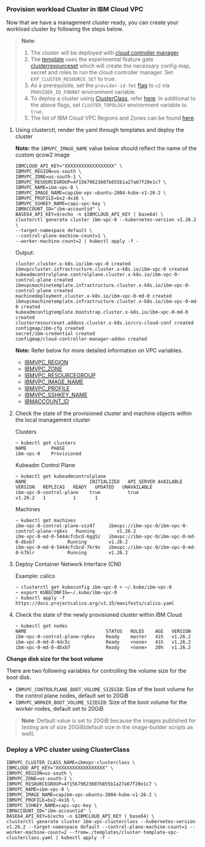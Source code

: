 ### Provision workload Cluster in IBM Cloud VPC

Now that we have a management cluster ready, you can create your workload cluster by 
following the steps below.

> **Note**:
> 1. The cluster will be deployed with [cloud controller manager](https://kubernetes.io/docs/concepts/architecture/cloud-controller/)
> 2. The [template](https://github.com/kubernetes-sigs/cluster-api-provider-ibmcloud/blob/main/templates/cluster-template.yaml) uses the experimental feature gate [clusterresourceset](https://cluster-api.sigs.k8s.io/tasks/experimental-features/cluster-resource-set.html) which will create the necessary config map, secret and roles to run the cloud controller manager. Set `EXP_CLUSTER_RESOURCE_SET` to true.
> 3. As a prerequisite, set the `provider-id-fmt` [flag](https://github.com/kubernetes-sigs/cluster-api-provider-ibmcloud/blob/bfb33f159d5edd87dcbbb45942a6ffdc3aedb067/main.go#L137) to `v2` via `PROVIDER_ID_FORMAT` environment variable.
> 4. To deploy a cluster using [ClusterClass](https://cluster-api.sigs.k8s.io/tasks/experimental-features/cluster-class/index.html), refer [here](#deploy-a-cluster-using-ibm-cloud-vpc-infrastructure-using-clusterclass). In additional to the above flags, set `CLUSTER_TOPOLOGY` environment variable to `true`. 
> 5. The list of IBM Cloud VPC Regions and Zones can be found [here](../../reference/regions-zones-mapping.md).


1. Using clusterctl, render the yaml through templates and deploy the cluster


    **Note:** the `IBMVPC_IMAGE_NAME` value below should reflect the name of the custom qcow2 image

    ```console
    IBMCLOUD_API_KEY="XXXXXXXXXXXXXXXXXX" \
    IBMVPC_REGION=us-south \
    IBMVPC_ZONE=us-south-1 \
    IBMVPC_RESOURCEGROUP=4f15679623607b855b1a27a67f20e1c7 \
    IBMVPC_NAME=ibm-vpc-0 \
    IBMVPC_IMAGE_NAME=capibm-vpc-ubuntu-2004-kube-v1-26-2 \
    IBMVPC_PROFILE=bx2-4x16 \
    IBMVPC_SSHKEY_NAME=capi-vpc-key \
    IBMACCOUNT_ID="ibm-accountid" \
    BASE64_API_KEY=$(echo -n $IBMCLOUD_API_KEY | base64) \
    clusterctl generate cluster ibm-vpc-0 --kubernetes-version v1.26.2 \
    --target-namespace default \
    --control-plane-machine-count=1 \
    --worker-machine-count=2 | kubectl apply -f -
    ```

    Output:
    ```console
    cluster.cluster.x-k8s.io/ibm-vpc-0 created
    ibmvpccluster.infrastructure.cluster.x-k8s.io/ibm-vpc-0 created
    kubeadmcontrolplane.controlplane.cluster.x-k8s.io/ibm-vpc-0-control-plane created
    ibmvpcmachinetemplate.infrastructure.cluster.x-k8s.io/ibm-vpc-0-control-plane created
    machinedeployment.cluster.x-k8s.io/ibm-vpc-0-md-0 created
    ibmvpcmachinetemplate.infrastructure.cluster.x-k8s.io/ibm-vpc-0-md-0 created
    kubeadmconfigtemplate.bootstrap.cluster.x-k8s.io/ibm-vpc-0-md-0 created
    clusterresourceset.addons.cluster.x-k8s.io/crs-cloud-conf created
    configmap/ibm-cfg created
    secret/ibm-credential created
    configmap/cloud-controller-manager-addon created
    ```

    **Note:** Refer below for more detailed information on VPC variables.
    - [IBMVPC_REGION](/reference/regions-zones-mapping.html)
    - [IBMVPC_ZONE](/reference/regions-zones-mapping.html)
    - [IBMVPC_RESOURCEGROUP](https://cloud.ibm.com/docs/account?topic=account-rgs&interface=ui)
    - [IBMVPC_IMAGE_NAME](https://cloud.ibm.com/docs/vpc?topic=vpc-planning-custom-images)
    - [IBMVPC_PROFILE](https://cloud.ibm.com/docs/vpc?topic=vpc-profiles&interface=ui)
    - [IBMVPC_SSHKEY_NAME](https://cloud.ibm.com/docs/vpc?topic=vpc-managing-ssh-keys&interface=ui)
    - [IBMACCOUNT_ID](https://cloud.ibm.com/docs/account?topic=account-accountfaqs#account-details)

2. Check the state of the provisioned cluster and machine objects within the local management cluster

    Clusters
    ```console
    ~ kubectl get clusters
    NAME         PHASE
    ibm-vpc-0    Provisioned
    ```

    Kubeadm Control Plane
    ```console
    ~ kubectl get kubeadmcontrolplane
    NAME                       INITIALIZED   API SERVER AVAILABLE   VERSION   REPLICAS   READY   UPDATED   UNAVAILABLE
    ibm-vpc-0-control-plane    true          true                   v1.26.2   1          1       1
    ```

    Machines
    ```console
    ~ kubectl get machines
    ibm-vpc-0-control-plane-vzz47     ibmvpc://ibm-vpc-0/ibm-vpc-0-control-plane-rg6xv   Running        v1.26.2
    ibm-vpc-0-md-0-5444cfcbcd-6gg5z   ibmvpc://ibm-vpc-0/ibm-vpc-0-md-0-dbxb7            Running        v1.26.2
    ibm-vpc-0-md-0-5444cfcbcd-7kr9x   ibmvpc://ibm-vpc-0/ibm-vpc-0-md-0-k7blr            Running        v1.26.2
    ```

3. Deploy Container Network Interface (CNI)

    Example: calico
    ```console
    ~ clusterctl get kubeconfig ibm-vpc-0 > ~/.kube/ibm-vpc-0
    ~ export KUBECONFIG=~/.kube/ibm-vpc-0
    ~ kubectl apply -f https://docs.projectcalico.org/v3.15/manifests/calico.yaml
    ```

4.  Check the state of the newly provisioned cluster within IBM Cloud

    ```console
    ~ kubectl get nodes
    NAME                             STATUS   ROLES    AGE   VERSION
    ibm-vpc-0-control-plane-rg6xv    Ready    master   41h   v1.26.2
    ibm-vpc-0-md-0-4dc5c             Ready    <none>   41h   v1.26.2
    ibm-vpc-0-md-0-dbxb7             Ready    <none>   20h   v1.26.2
    ```

**Change disk size for the boot volume**

There are two following variables for controlling the volume size for the boot disk.
- `IBMVPC_CONTROLPLANE_BOOT_VOLUME_SIZEGIB`: Size of the boot volume for the control plane nodes, default set to 20GiB
- `IBMVPC_WORKER_BOOT_VOLUME_SIZEGIB`: Size of the boot volume for the worker nodes, default set to 20GiB
> **Note**: Default value is set to 20GiB because the images published for testing are of size 20GiB(default size in the image-builder scripts as well).


### Deploy a VPC cluster using ClusterClass

    IBMVPC_CLUSTER_CLASS_NAME=ibmvpc-clusterclass \
    IBMCLOUD_API_KEY="XXXXXXXXXXXXXXXXXX" \
    IBMVPC_REGION=us-south \
    IBMVPC_ZONE=us-south-1 \
    IBMVPC_RESOURCEGROUP=4f15679623607b855b1a27a67f20e1c7 \
    IBMVPC_NAME=ibm-vpc-0 \
    IBMVPC_IMAGE_NAME=capibm-vpc-ubuntu-2004-kube-v1-26-2 \
    IBMVPC_PROFILE=bx2-4x16 \
    IBMVPC_SSHKEY_NAME=capi-vpc-key \
    IBMACCOUNT_ID="ibm-accountid" \
    BASE64_API_KEY=$(echo -n $IBMCLOUD_API_KEY | base64) \
    clusterctl generate cluster ibm-vpc-clusterclass --kubernetes-version v1.26.2 --target-namespace default --control-plane-machine-count=1 --worker-machine-count=2 --from=./templates/cluster-template-vpc-clusterclass.yaml | kubectl apply -f -
  
